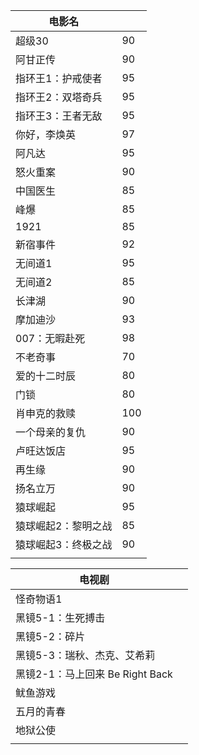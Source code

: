 | 电影名              |      |
| ------------------- | ---- |
| 超级30              | 90   |
| 阿甘正传            | 90   |
| 指环王1：护戒使者   | 95   |
| 指环王2：双塔奇兵   | 95   |
| 指环王3：王者无敌   | 95   |
| 你好，李焕英        | 97   |
| 阿凡达              | 95   |
| 怒火重案            | 90   |
| 中国医生            | 85   |
| 峰爆                | 85   |
| 1921                | 85   |
| 新宿事件            | 92   |
| 无间道1             | 95   |
| 无间道2             | 85   |
| 长津湖              | 90   |
| 摩加迪沙            | 93   |
| 007：无暇赴死       | 98   |
| 不老奇事            | 70   |
| 爱的十二时辰        | 80   |
| 门锁                | 80   |
| 肖申克的救赎        | 100  |
| 一个母亲的复仇      | 90   |
| 卢旺达饭店          | 95   |
| 再生缘              | 90   |
| 扬名立万            | 90   |
| 猿球崛起            | 95   |
| 猿球崛起2：黎明之战 | 85   |
| 猿球崛起3：终极之战 | 90   |
|                     |      |



| 电视剧                          |      |
| ------------------------------- | ---- |
| 怪奇物语1                       |      |
| 黑镜5-1：生死搏击               |      |
| 黑镜5-2：碎片                   |      |
| 黑镜5-3：瑞秋、杰克、艾希莉     |      |
| 黑镜2-1：马上回来 Be Right Back |      |
| 鱿鱼游戏                        |      |
| 五月的青春                      |      |
| 地狱公使                        |      |
|                                 |      |

